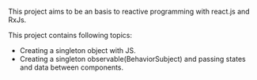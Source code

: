 This project aims to be an basis to reactive programming with react.js and RxJs. 

This project contains following topics:
  - Creating a singleton object with JS.
  - Creating a singleton observable(BehaviorSubject) and passing states and data between components.
